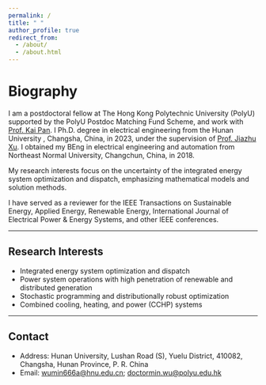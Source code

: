 ```yaml
---
permalink: /
title: " "
author_profile: true
redirect_from: 
  - /about/
  - /about.html
---
```


# **Biography**

I am a postdoctoral fellow at The Hong Kong Polytechnic University (PolyU) supported by the PolyU Postdoc Matching Fund Scheme, and work with [Prof. Kai Pan](https://sites.google.com/view/kaipanuf/home?authuser=0). I Ph.D. degree in electrical engineering from the Hunan University , Changsha, China, in 2023, under the supervision of [Prof. Jiazhu Xu](https://scholargps.com/scholars/77776794750243/jiazhu-xu). I obtained my BEng in electrical engineering and automation from Northeast Normal University, Changchun, China, in 2018.

My research interests focus on the uncertainty of the integrated energy system optimization and dispatch, emphasizing mathematical models and solution methods.

I have served as a reviewer for the IEEE Transactions on Sustainable Energy, Applied Energy, Renewable Energy, International Journal of Electrical Power & Energy Systems, and other IEEE conferences.

---

## **Research Interests**
- Integrated energy system optimization and dispatch  
- Power system operations with high penetration of renewable and distributed generation  
- Stochastic programming and distributionally robust optimization 
- Combined cooling, heating, and power (CCHP) systems  

---

## **Contact**
- Address: Hunan University, Lushan Road (S), Yuelu District, 410082, Changsha, Hunan Province, P. R. China  
- Email: wumin666a@hnu.edu.cn; doctormin.wu@polyu.edu.hk

